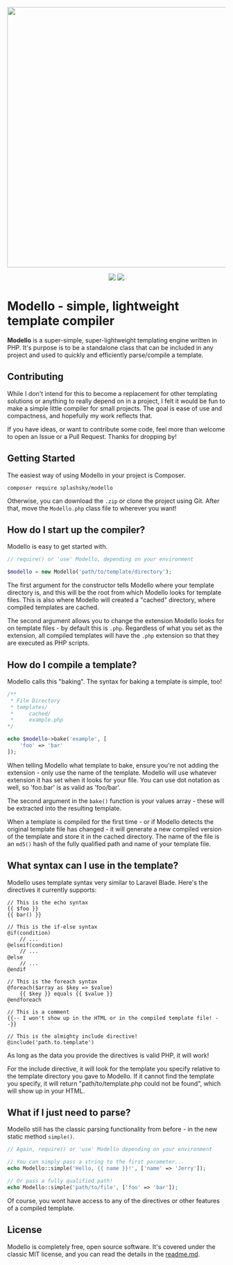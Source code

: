 <p align="center"><img src="https://i.imgur.com/xZKsXPi.jpg" width="600"></p>
<p align="center">
    <img src="https://img.shields.io/github/v/release/splashsky/modello?style=for-the-badge">
    <img src="https://img.shields.io/badge/made%20with-php-blueviolet?style=for-the-badge">
</p>

# Modello - simple, lightweight template compiler

**Modello** is a super-simple, super-lightweight templating engine written in PHP. It's purpose is to be a standalone class that can be included in any project and used to quickly and efficiently parse/compile a template.

## Contributing
While I don't intend for this to become a replacement for other templating solutions or anything to really depend on in a project, I felt it would be fun to make a simple little compiler for small projects. The goal is ease of use and compactness, and hopefully my work reflects that.

If you have ideas, or want to contribute some code, feel more than welcome to open an Issue or a Pull Request. Thanks for dropping by!

## Getting Started
The easiest way of using Modello in your project is Composer.
```shell
composer require splashsky/modello
```

Otherwise, you can download the `.zip` or clone the project using Git. After that, move the `Modello.php` class file to wherever you want!

## How do I start up the compiler?
Modello is easy to get started with.

```php
// require() or 'use' Modello, depending on your environment

$modello = new Modello('path/to/template/directory');
```

The first argument for the constructor tells Modello where your template directory is, and this will be the root from which Modello looks for template files. This is also where Modello will created a "cached" directory, where compiled templates are cached.

The second argument allows you to change the extension Modello looks for on template files - by default this is `.php`. Regardless of what you set as the extension, all compiled templates will have the `.php` extension so that they are executed as PHP scripts.

## How do I compile a template?
Modello calls this "baking". The syntax for baking a template is simple, too!

```php
/**
 * File Directory
 * templates/
 *     cached/
 *     example.php
*/

echo $modello->bake('example', [
    'foo' => 'bar'
]);
```

When telling Modello what template to bake, ensure you're not adding the extension - only use the name of the template. Modello will use whatever extension it has set when it looks for your file. You can use dot notation as well, so 'foo.bar' is as valid as 'foo/bar'.

The second argument in the `bake()` function is your values array - these will be extracted into the resulting template.

When a template is compiled for the first time - or if Modello detects the original template file has changed - it will generate a new compiled version of the template and store it in the cached directory. The name of the file is an `md5()` hash of the fully qualified path and name of your template file.

## What syntax can I use in the template?
Modello uses template syntax very similar to Laravel Blade. Here's the directives it currently supports:

```
// This is the echo syntax
{{ $foo }}
{{ bar() }}

// This is the if-else syntax
@if(condition)
    // ...
@elseif(condition)
    // ...
@else
    // ...
@endif

// This is the foreach syntax
@foreach($array as $key => $value)
    {{ $key }} equals {{ $value }}
@endforeach

// This is a comment
{{-- I won't show up in the HTML or in the compiled template file! --}}

// This is the almighty include directive!
@include('path.to.template')
```

As long as the data you provide the directives is valid PHP, it will work!

For the include directive, it will look for the template you specify relative to the template directory you gave to Modello. If it cannot find the template you specify, it will return "path/to/template.php could not be found", which will show up in your HTML.

## What if I just need to parse?
Modello still has the classic parsing functionality from before - in the new static method `simple()`.

```php
// Again, require() or 'use' Modello depending on your environment

// You can simply pass a string to the first parameter...
echo Modello::simple('Hello, {{ name }}!', ['name' => 'Jerry']);

// Or pass a fully qualified path!
echo Modello::simple('path/to/file', ['foo' => 'bar']);
```

Of course, you wont have access to any of the directives or other features of a compiled template.

## License
Modello is completely free, open source software. It's covered under the classic MIT license, and you can read the details in the [readme.md](readme).